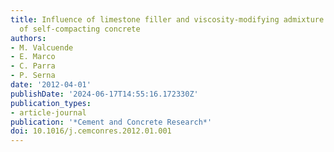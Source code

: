 ```yaml
---
title: Influence of limestone filler and viscosity-modifying admixture on the shrinkage
  of self-compacting concrete
authors:
- M. Valcuende
- E. Marco
- C. Parra
- P. Serna
date: '2012-04-01'
publishDate: '2024-06-17T14:55:16.172330Z'
publication_types:
- article-journal
publication: '*Cement and Concrete Research*'
doi: 10.1016/j.cemconres.2012.01.001
---
```

